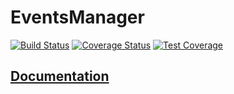 # EventsManager
[![Build Status](https://travis-ci.org/FaithAdekunle/EventsManager.svg?branch=develop)](https://travis-ci.org/FaithAdekunle/EventsManager)
[![Coverage Status](https://coveralls.io/repos/github/FaithAdekunle/EventsManager/badge.svg?branch=develop)](https://coveralls.io/github/FaithAdekunle/EventsManager?branch=develop)
[![Test Coverage](https://api.codeclimate.com/v1/badges/a12aa6e7d9c96a5c2b1c/test_coverage)](https://codeclimate.com/github/FaithAdekunle/EventsManager/test_coverage)
## [Documentation](https://andela-events-manager.herokuapp.com/docs)
